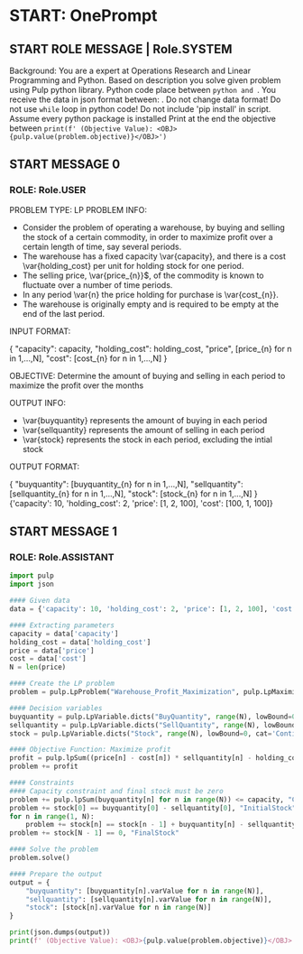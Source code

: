 # START: OnePrompt 
## START ROLE MESSAGE | Role.SYSTEM 
Background: You are a expert at Operations Research and Linear Programming and Python. Based on description you solve given problem using Pulp python library. Python code place between ```python and ```. You receive the data in json format between: <DATA></DATA>. Do not change data format! Do not use `while` loop in python code! Do not include 'pip install' in script. Assume every python package is installed Print at the end the objective between <OBJ></OBJ> `print(f' (Objective Value): <OBJ>{pulp.value(problem.objective)}</OBJ>')`  
## START MESSAGE 0 
### ROLE: Role.USER
<DESCRIPTION>
PROBLEM TYPE: LP
PROBLEM INFO:

- Consider the problem of operating a warehouse, by buying and selling the stock of a certain commodity, in order to maximize profit over a certain length of time, say several periods.
- The warehouse has a fixed capacity \var{capacity}, and there is a cost \var{holding_cost} per unit for holding stock for one period.
- The selling price, \var{price_{n}}$, of the commodity is known to fluctuate over a number of time periods. 
- In any period \var{n} the price holding for purchase is \var{cost_{n}}.
- The warehouse is originally empty and is required to be empty at the end of the last period.

INPUT FORMAT:

{
	"capacity": capacity,
	"holding_cost": holding_cost,
	"price", [price_{n} for n in 1,...,N],
	"cost": [cost_{n} for n in 1,...,N]
}


OBJECTIVE: Determine the amount of buying and selling in each period to maximize the profit over the months

OUTPUT INFO:

- \var{buyquantity} represents the amount of buying in each period
- \var{sellquantity} represents the amount of selling in each period
- \var{stock} represents the stock in each period, excluding the intial stock

OUTPUT FORMAT:

{
	"buyquantity": [buyquantity_{n} for n in 1,...,N],
	"sellquantity": [sellquantity_{n} for n in 1,...,N],
	"stock": [stock_{n} for n in 1,...,N]
}
</DESCRIPTION>
<DATA>
{'capacity': 10, 'holding_cost': 2, 'price': [1, 2, 100], 'cost': [100, 1, 100]}</DATA>


## START MESSAGE 1 
### ROLE: Role.ASSISTANT
```python
import pulp
import json

#### Given data
data = {'capacity': 10, 'holding_cost': 2, 'price': [1, 2, 100], 'cost': [100, 1, 100]}

#### Extracting parameters
capacity = data['capacity']
holding_cost = data['holding_cost']
price = data['price']
cost = data['cost']
N = len(price)

#### Create the LP problem
problem = pulp.LpProblem("Warehouse_Profit_Maximization", pulp.LpMaximize)

#### Decision variables
buyquantity = pulp.LpVariable.dicts("BuyQuantity", range(N), lowBound=0, cat='Continuous')
sellquantity = pulp.LpVariable.dicts("SellQuantity", range(N), lowBound=0, cat='Continuous')
stock = pulp.LpVariable.dicts("Stock", range(N), lowBound=0, cat='Continuous')

#### Objective Function: Maximize profit
profit = pulp.lpSum((price[n] - cost[n]) * sellquantity[n] - holding_cost * stock[n] for n in range(N))
problem += profit

#### Constraints
#### Capacity constraint and final stock must be zero
problem += pulp.lpSum(buyquantity[n] for n in range(N)) <= capacity, "CapacityConstraint"
problem += stock[0] == buyquantity[0] - sellquantity[0], "InitialStock"
for n in range(1, N):
    problem += stock[n] == stock[n - 1] + buyquantity[n] - sellquantity[n], f"StockBalance_{n}"
problem += stock[N - 1] == 0, "FinalStock"

#### Solve the problem
problem.solve()

#### Prepare the output
output = {
    "buyquantity": [buyquantity[n].varValue for n in range(N)],
    "sellquantity": [sellquantity[n].varValue for n in range(N)],
    "stock": [stock[n].varValue for n in range(N)]
}

print(json.dumps(output))
print(f' (Objective Value): <OBJ>{pulp.value(problem.objective)}</OBJ>')
```

